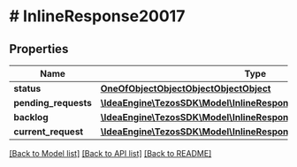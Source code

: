# # InlineResponse20017

## Properties

Name | Type | Description | Notes
------------ | ------------- | ------------- | -------------
**status** | [**OneOfObjectObjectObjectObjectObject**](OneOfObjectObjectObjectObjectObject.md) |  |
**pending_requests** | [**\IdeaEngine\TezosSDK\Model\InlineResponse20017PendingRequests[]**](InlineResponse20017PendingRequests.md) |  |
**backlog** | [**\IdeaEngine\TezosSDK\Model\InlineResponse20017Backlog[]**](InlineResponse20017Backlog.md) |  |
**current_request** | [**\IdeaEngine\TezosSDK\Model\InlineResponse20017CurrentRequest**](InlineResponse20017CurrentRequest.md) |  | [optional]

[[Back to Model list]](../../README.md#models) [[Back to API list]](../../README.md#endpoints) [[Back to README]](../../README.md)
